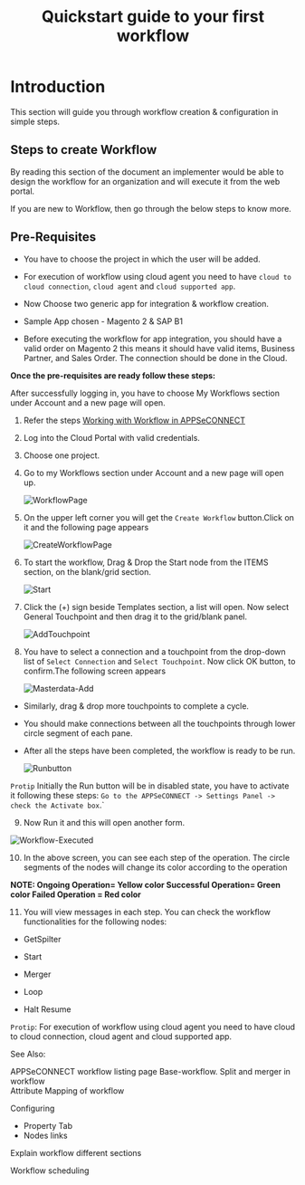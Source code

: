 ﻿---
title: "Quickstart guide to your first workflow"
toc: true
tag: developers
category: "Workflow"
---

# Introduction

This section will guide you through workflow creation & configuration in simple steps.

## Steps to create Workflow

By reading this section of the document an implementer would be able to design the workflow for an organization and will execute it from the web portal. 

If you are new to Workflow, then go through the below steps to know more.


## Pre-Requisites

* You have to choose the project in which the user will be added.

* For execution of workflow using cloud agent you need to have `cloud to cloud connection`, `cloud agent` and `cloud supported app`.

* Now Choose two generic app for integration & workflow creation.

* Sample App chosen - Magento 2 & SAP B1

* Before executing the workflow for app integration, you should have a valid order on Magento 2 this means it should have valid items, Business Partner, and Sales Order.
The connection should be done in the Cloud.

**Once the pre-requisites are ready follow these steps:**

After successfully logging in, you have to choose My Workflows section under Account and a new page will open.

1. Refer the  steps
[Working with Workflow in APPSeCONNECT](https://github.com/appseconnect/docs/blob/demo/_posts/Workflow-Management/2018-08-14-overview.md#working-with-workflow-in-appseconnect) 
2. Log into the Cloud Portal with valid credentials.

3. Choose one project.

4. Go to my Workflows section under Account and a new page will open up.

   ![WorkflowPage](media/WorkflowPage.png)

5. On the upper left corner you will get the `Create Workflow` button.Click on it and the following page appears

   ![CreateWorkflowPage](media/CreateWorkflowPage.png)

6. To start the workflow, Drag & Drop the Start node from the ITEMS section, on the blank/grid section.

    ![Start](media/Start.png)

7. Click the (+) sign beside Templates section, a list will open. Now select General Touchpoint and then drag it to the grid/blank panel.

     ![AddTouchpoint](media/AddTouchpoint.png)

8. You have to select a connection and a touchpoint from the drop-down list of `Select Connection` and `Select Touchpoint`. Now click OK button, to confirm.The following screen appears

   ![Masterdata-Add](media/Masterdata-Add.png)

* Similarly, drag & drop more touchpoints to complete a cycle.

* You should make connections between all the touchpoints through lower circle segment of each pane.

* After all the steps have been completed, the workflow is ready to be run.

    ![Runbutton](media/Runbutton.png)

`Protip` Initially the Run button will be in disabled state, you have to activate it following these steps:
`Go to the APPSeCONNECT -> Settings Panel -> check the Activate box`.`

9. Now Run it and this will open another form.

 ![Workflow-Executed](media/Workflow-Executed.png)

10. In the above screen, you can see each step of the operation. 
The circle segments of the nodes will change its color according to the operation


**NOTE: Ongoing Operation= Yellow color
        Successful Operation= Green color
        Failed Operation  = Red color**

11. You will view messages in each step. You can check the workflow functionalities for the following nodes:

* GetSpilter

* Start

* Merger
* Loop
* Halt Resume

`Protip`: For execution of workflow using cloud agent you need to have cloud to cloud connection, cloud agent and cloud supported app.

See Also:

APPSeCONNECT workflow listing page
Base-workflow.
Split and merger in workflow     
Attribute Mapping of workflow



Configuring 

- Property Tab
- Nodes links

Explain workflow different sections

Workflow scheduling